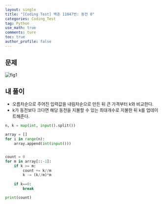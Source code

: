 ```yaml
---
layout: single
title: "[Coding Test] 백준 11047번: 동전 0"
categories: Coding_Test
tag: Python
use_math: true
comments: ture
toc: true
author_profile: false
---
```


## 문제 
![fig1]({{site.url}}/images/2023-07-12-ct1/문제설명.png)


## 내 풀이
* 오름차순으로 주어진 입력값을 내림차순으로 만든 뒤 큰 가격부터 k와 비교한다.
* k가 동전보다 크다면 해당 동전을 지불할 수 있는 최대개수로 지불한 뒤 k를 업데이트해준다.

```python
n, k = map(int, input().split())

array = []
for i in range(n):
    array.append(int(input()))


count = 0
for m in array[::-1]:
    if k >= m:
        count += k//m
        k -= (k//m)*m
        
    if k==0:
        break

print(count)
```

